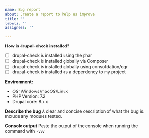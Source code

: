 ```yaml
---
name: Bug report
about: Create a report to help us improve
title: ''
labels: ''
assignees: ''

---
```


**How is drupal-check installed?**

- [ ] drupal-check is installed using the phar
- [ ] drupal-check is installed globally via Composer
- [ ] drupal-check is installed globally using consolidation/cgr
- [ ] drupal-check is installed as a dependency to my project

**Environment:**
 - OS: Windows/macOS/Linux
 - PHP Version: 7.2
 - Drupal core: 8.x.x

**Describe the bug**
A clear and concise description of what the bug is. Include any modules tested.

**Console output**
Paste the output of the console when running the command with `-vvv`
